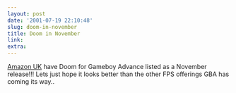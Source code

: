 ```yaml
---
layout: post
date: '2001-07-19 22:10:48'
slug: doom-in-november
title: Doom in November
link: 
extra: 
---
```


[Amazon UK](http://www.amazon.co.uk/exec/obidos/ASIN/B00005N5F7/202-5118244-0921446) have Doom for Gameboy Advance listed as a November release!!! Lets just hope it looks better than the other FPS offerings GBA has coming its way..